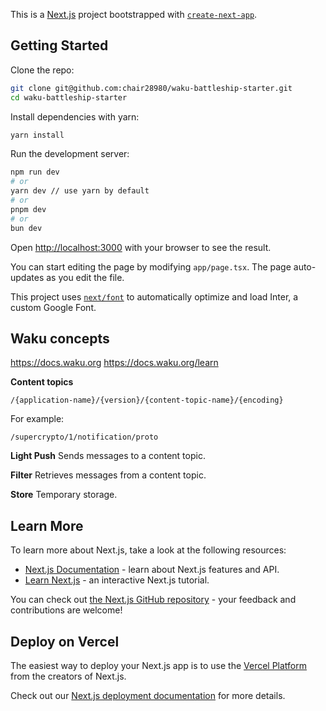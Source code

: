 This is a [Next.js](https://nextjs.org/) project bootstrapped with [`create-next-app`](https://github.com/vercel/next.js/tree/canary/packages/create-next-app).

## Getting Started

Clone the repo:

```bash
git clone git@github.com:chair28980/waku-battleship-starter.git
cd waku-battleship-starter
```

Install dependencies with yarn:

```bash
yarn install
```

Run the development server:

```bash
npm run dev
# or
yarn dev // use yarn by default
# or
pnpm dev
# or
bun dev
```

Open [http://localhost:3000](http://localhost:3000) with your browser to see the result.

You can start editing the page by modifying `app/page.tsx`. The page auto-updates as you edit the file.

This project uses [`next/font`](https://nextjs.org/docs/basic-features/font-optimization) to automatically optimize and load Inter, a custom Google Font.

## Waku concepts
https://docs.waku.org
https://docs.waku.org/learn

**Content topics**

```
/{application-name}/{version}/{content-topic-name}/{encoding}
```

For example:
```
/supercrypto/1/notification/proto
```

**Light Push**
Sends messages to a content topic.

**Filter**
Retrieves messages from a content topic.

**Store**
Temporary storage.

## Learn More

To learn more about Next.js, take a look at the following resources:

- [Next.js Documentation](https://nextjs.org/docs) - learn about Next.js features and API.
- [Learn Next.js](https://nextjs.org/learn) - an interactive Next.js tutorial.

You can check out [the Next.js GitHub repository](https://github.com/vercel/next.js/) - your feedback and contributions are welcome!

## Deploy on Vercel

The easiest way to deploy your Next.js app is to use the [Vercel Platform](https://vercel.com/new?utm_medium=default-template&filter=next.js&utm_source=create-next-app&utm_campaign=create-next-app-readme) from the creators of Next.js.

Check out our [Next.js deployment documentation](https://nextjs.org/docs/deployment) for more details.
